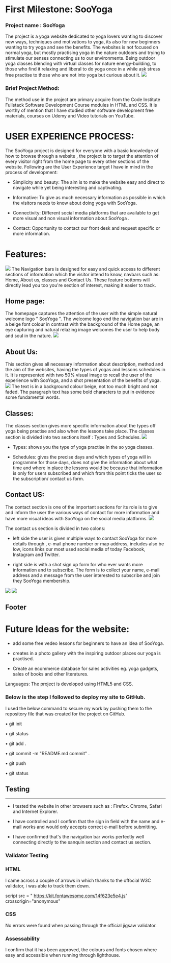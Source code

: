# First Milestone: SooYoga
### Project name : SooYoga

The project is a yoga website dedicated to yoga lovers wanting to discover new ways, techniques and motivations to yoga, its also for new beginners wanting to try yoga and see the benefits.
The websites is not focused on normal yoga, but mostly practising yoga in the nature outdoors and trying to stimulate our senses connecting us to our environments.
Being outdoor yoga classes blending with virtual classes for nature energy-building, to those who find it relaxing and liberal to do yoga once in a while ask stress free practise to those who are not into yoga but curious about it.
<img src="readme.image/Screenshot%201.png">

### Brief Project Method:

The method use in the project are primary acquire from the Code Institute Fullstack Software Development Course modules in HTML and CSS. It is worthy of mention that I have studied other software development free materials, courses on Udemy and Video tutorials on YouTube.

# USER EXPERIENCE PROCESS:

The SooYoga project is designed for everyone with a basic knowledge of how to browse through a website , the project is to target the attention of every visitor right from the home page to every other sections of the website. 
Following are the User Experience target I have in mind in the process of development:

* Simplicity and beauty: The aim is to make the website easy and direct to navigate while yet being interesting and captivating.

* Informative: To give as much necessary information as possible in which the visitors needs to know about doing yoga with SooYoga.

* Connectivity: Different social media platforms that are available to get more visual and non visual information about SooYoga .

*  Contact: Opportunity to contact our front desk and request specific or more information.

# Features:

<img src="readme.image/Screenshot%203.png">
The Navigation bars is designed for easy and quick access to different sections of information which the visitor intend to know, navbars such as: Home, About us, classes and Contact Us.
These feature bottoms will directly lead you too you're section of interest, making it easier to track.

## Home page:

The homepage captures the attention of the user with the simple natural welcome logo " SooYoga ".
The welcome logo end the navigation bar are in a beige font colour in contrast with the  background of the Home page, an eye capturing and natural relazing image welcomes the user to help body and soul in the nature.
<img src="readme.image/Screenshot%202.png">

## About Us:

This section gives all necessary information about description, method and the aim of the websites, having the types of yogas and lessons schedules in it.
It is represented with two 50% visual image to recall the user of the experience with SooYoga, and a shot presentation of the benefits of yoga.
<img src="readme.image/Screenshot%204.png">
The text is in a background colour beige, not too much bright and not faded.
The paragraph text has some bold characters to put in evidence some fundamental words.

## Classes:

The classes section gives more specific information about the types off yoga being practise and also when the lessons take place.
The classes section is divided into two sections itself : Types and Schedules.
<img src="readme.image/Screenshot%205.png">

* Types: shows you the type of yoga practise in the so yoga classes.

* Schedules: gives the precise days and which types of yoga will in programme for those days, does not give the information about what time and where in place the lessons would be because that information is only for users subscribed and which from this point ticks the user so the subscription/ contact us form.


## Contact US:

The contact section is one of the important sections for its role is to give and inform the user the various ways of contact for more information and have more visual ideas with SooYoga on the social media platforms.
<img src="readme.image/Screenshot%206.png">

The contact us section is divided in two colons: 
* left side the user is given multiple ways to contact SooYoga for more details through , e-mail phone number or map address, includes also be low, icons links our most used social media of today Facebook, Instagram and Twitter.

* right side is with a shot sign up form for who ever wants more information and to subscribe.
The form is to collect your name, e-mail address and a message from the user interested to subscribe and join they SooYoga membership.
<img src="readme.image/Screenshot%208.png">
<img src="readme.image/Screenshot%209.png">

## Footer



# Future Ideas for the website:

* add some free vedeo lessons for beginners to have an idea of SooYoga.

* creates in a photo gallery with the inspiring outdoor places our yoga is practised.

* Create an ecommerce database for sales activities eg. yoga gadgets, sales of books and other literatures.

Languages:
 The project is developed using HTML5 and CSS.







### Below is the step I followed to deploy my site to GitHub.

I used the below command to secure my work by pushing them to the repository file that was created for the project on GitHub.

• git init

• git status

• git add .

• git commit -m "README.md commit" .

• git push

• git status

## Testing
----

* I tested the website in other browsers such as : Firefox. Chrome, Safari and Internet Explorer.

* I have controlled and I confirm that the sign in field with the name and e-mail works and would only accepts correct e-mail before submitting.

* I have confirmed that's the navigation bar works perfectly well connecting directly to the sanquin section and contact us section.

### Validator Testing

### HTML

I came across a couple of arrows in which thanks to the offocial W3C validator, i was able to track them down.

script src = " https://kit.fontawesome.com/14f623e5e4.js" crossorigin="anonymous"

### CSS

No errors were found when passing through the official jigsaw validator.

### Assessability

I confirm that it has been approved, the colours and fonts chosen where easy and accessible when running through lighthouse.
